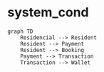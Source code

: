# system_cond
``` mermaid
graph TD
    Residencial --> Resident
    Resident --> Payment
    Resident --> Booking
    Payment --> Transaction
    Transaction --> Wallet
```
